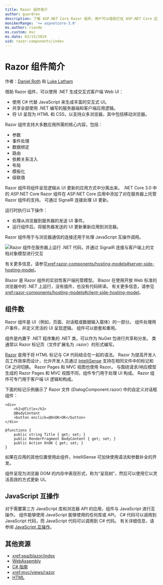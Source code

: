 ```yaml
---
title: Razor 组件简介
author: guardrex
description: 了解 ASP.NET Core Razor 组件，用户可以借助它在 ASP.NET Core 应用中使用 .NET 生成交互式客户端 Web UI。
monikerRange: '>= aspnetcore-3.0'
ms.author: riande
ms.custom: mvc
ms.date: 03/13/2019
uid: razor-components/index
---
```

# <a name="introduction-to-razor-components"></a>Razor 组件简介

作者：[Daniel Roth](https://github.com/danroth27) 和 [Luke Latham](https://github.com/guardrex)

借助 Razor 组件，可以使用 .NET 生成交互式客户端 Web UI：

* 使用 C# 代替 JavaScript 来生成丰富的交互式 UI。
* 共享全部使用 .NET 编写的服务器端和客户端应用逻辑。
* 将 UI 呈现为 HTML 和 CSS，以支持众多浏览器，其中包括移动浏览器。

Razor 组件支持大多数应用所需的核心内容，包括：

* 参数
* 事件处理
* 数据绑定
* 路由
* 依赖关系注入
* 布局
* 模板化
* 级联值

Razor 组件将组件呈现逻辑从 UI 更新的应用方式中分离出来。 .NET Core 3.0 中的 ASP.NET Core Razor 组件在 ASP.NET Core 应用中添加了对在服务器上托管 Razor 组件的支持。 可通过 SignalR 连接处理 UI 更新。

运行时执行以下操作：

* 处理从浏览器到服务器的发送 UI 事件。
* 运行组件后，将服务器发送的 UI 更新重新应用到浏览器。

Razor 组件用于与浏览器通信的连接还用于处理 JavaScript 互操作调用。

![Razor 组件在服务器上运行 .NET 代码，并通过 SignalR 连接与客户端上的文档对象模型进行交互](index/_static/aspnet-core-razor-components.png)

有关更多信息，请参见<xref:razor-components/hosting-models#server-side-hosting-model>。

Blazor 是 Razor 组件的实验性客户端托管模型。 Blazor 在使用开放 Web 标准的浏览器中的 .NET 上运行，没有插件，也没有代码转译。 有关更多信息，请参见<xref:razor-components/hosting-models#client-side-hosting-model>。

## <a name="components"></a>组件数

Razor 组件是 UI（例如，页面、对话框或数据输入窗体）的一部分。 组件处理用户事件，并定义灵活的 UI 呈现逻辑。 组件可以嵌套和重用。

组件是内置于 .NET 程序集的 .NET 类，可以作为 NuGet 包进行共享和分发。 类通常以 Razor 标记页（文件扩展名为 .razor）的形式编写。

[Razor](xref:mvc/views/razor) 是用于将 HTML 标记与 C# 代码结合在一起的语法。 Razor 为提高开发人员工作效率而设计，允许开发人员通过 [IntelliSense](/visualstudio/ide/using-intellisense) 支持在相同文件中的标记和 C# 之间切换。 Razor Pages 和 MVC 视图也使用 Razor。 与围绕请求/响应模型生成的 Razor Pages 和 MVC 视图不同，组件专门用于处理 UI 构成。 Razor 组件可专门用于客户端 UI 逻辑和构成。

下面的标记示例展示了 Razor 文件 (DialogComponent.razor) 中的自定义对话框组件：

```cshtml
<div>
    <h2>@Title</h2>
    @BodyContent
    <button onclick=@OnOK>OK</button>
</div>

@functions {
    public string Title { get; set; }
    public RenderFragment BodyContent { get; set; }
    public Action OnOK { get; set; }
}
```

如果在应用的其他位置使用此组件，IntelliSense 可加快使用语法和参数补全的开发。

组件呈现为浏览器 DOM 的内存中表现形式，称为“呈现树”，然后可以使用它以灵活高效的方式更新 UI。

## <a name="javascript-interop"></a>JavaScript 互操作

对于需要第三方 JavaScript 库和浏览器 API 的应用，组件与 JavaScript 进行互操作。 组件能够使用 JavaScript 能够使用的任何库或 API。 C# 代码可以调用到 JavaScript 代码，而 JavaScript 代码可以调用到 C# 代码。 有关详细信息，请参阅 [JavaScript 互操作](xref:razor-components/javascript-interop)。

## <a name="additional-resources"></a>其他资源

* <xref:spa/blazor/index>
* [WebAssembly](http://webassembly.org/)
* [C# 指南](/dotnet/csharp/)
* <xref:mvc/views/razor>
* [HTML](https://www.w3.org/html/)
